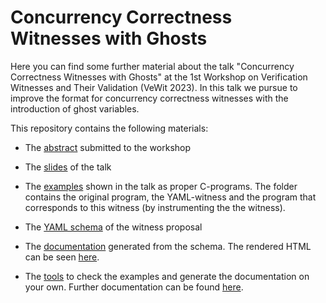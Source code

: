 # Concurrency Correctness Witnesses with Ghosts

Here you can find some further material about the talk "Concurrency Correctness Witnesses with Ghosts" at the 1st Workshop on Verification Witnesses and Their Validation (VeWit 2023). In this talk we pursue to improve the format for concurrency correctness witnesses with the introduction of ghost variables.

This repository contains the following materials:

* The [abstract](Abstract.pdf) submitted to the workshop

* The [slides](Slides.pdf) of the talk

* The [examples](examples) shown in the talk as proper C-programs. The folder contains the original program, the YAML-witness and the program that corresponds to this witness (by instrumenting the the witness).

* The [YAML schema](witness.schema.json) of the witness proposal

* The [documentation](schema-doc) generated from the schema. The rendered HTML can be seen [here](https://htmlpreview.github.io/?https://github.com/ultimate-pa/VEWIT2023-ConcurrencyGhosts/blob/main/schema-doc/index.html).

* The [tools](tools) to check the examples and generate the documentation on your own. Further documentation can be found [here](tools/README.md).

  


